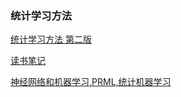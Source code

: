 
### 统计学习方法
[统计学习方法 第二版](https://github.com/SmirkCao/Lihang)

[读书笔记](https://www.cnblogs.com/limitlessun/p/8611103.html)

[神经网络和机器学习,PRML,统计机器学习](https://www.zhihu.com/question/50685179/answer/208270982)
